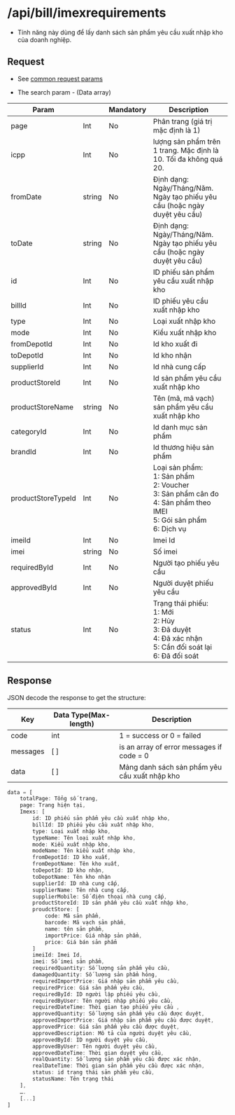 # /api/bill/imexrequirements

- Tính năng này dùng để lấy danh sách sản phẩm yêu cầu xuất nhập kho của doanh nghiệp.

## Request
- See [common request params](/docs/api.md#request)
 
- The search param - (Data array)

Param | | Mandatory | Description 
-------- | ------- | --------- | -------
page | Int | No | Phân trang (giá trị mặc định là 1)
icpp | Int | No | lượng sản phẩm trên 1 trang. Mặc định là 10. Tối đa không quá 20.
fromDate | string | No | Định dạng: Ngày/Tháng/Năm. Ngày tạo phiếu yêu cầu (hoặc ngày duyệt yêu cầu)
toDate | string | No | Định dạng: Ngày/Tháng/Năm. Ngày tạo phiếu yêu cầu (hoặc ngày duyệt yêu cầu)
id | Int | No | ID phiếu sản phẩm yêu cầu xuất nhập kho
billId | Int |  No | ID phiếu yêu cầu xuất nhập kho
type | Int |No | Loại xuất nhập kho
mode | Int | No | Kiểu xuất nhập kho
fromDepotId | Int | No | Id kho xuất đi
toDepotId | Int | No | Id kho nhận
supplierId | Int | No | Id nhà cung cấp
productStoreId | Int |No | Id sản phẩm yêu cầu xuất nhập kho
productStoreName | string | No | Tên (mã, mã vạch) sản phẩm yêu cầu xuất nhập kho
categoryId | Int | No  | Id danh mục sản phẩm
brandId | Int| No | Id thương hiệu sản phẩm
productStoreTypeId| Int | No | Loại sản phẩm: <br>1: Sản phẩm <br> 2: Voucher <br> 3: Sản phẩm cân đo <br> 4: Sản phẩm theo IMEI <br> 5: Gói sản phẩm <br>6: Dịch vụ
imeiId | Int | No | Imei Id
imei | string | No | Số imei
requiredById | Int | No | Người tạo phiếu yêu cầu
approvedById | Int | No | Người duyệt phiếu yêu cầu
status | Int | No | Trạng thái phiếu: <br>1: Mới<br>2: Hủy<br>3: Đã duyệt<br>4: Đã xác nhận<br>5: Cần đối soát lại<br>6: Đã đối soát

## Response
JSON decode the response to get the structure:

Key | Data Type(Max-length) | Description
--------- | ------------ |----------
code | int | 1 = success or 0 = failed
messages | [ ] | is an array of error messages if code = 0
data | [ ] | Mảng danh sách sản phẩm yêu cầu xuất nhập kho

```js
data = [
    totalPage: Tổng số trang,
	page: Trang hiện tại,
	Imexs: [
		id: ID phiếu sản phẩm yêu cầu xuất nhập kho,
		billId: ID phiếu yêu cầu xuất nhập kho,
		type: Loại xuất nhập kho,
		typeName: Tên loại xuất nhập kho,
		mode: Kiểu xuất nhập kho,
		modeName: Tên kiểu xuất nhập kho,
		fromDepotId: ID kho xuất,
		fromDepotName: Tên kho xuất,
		toDepotId: ID kho nhận,
		toDepotName: Tên kho nhận
		supplierId: ID nhà cung cấp,
		supplierName: Tên nhà cung cấp,
		supplierMobile: Số điện thoại nhà cung cấp,
		productStoreId: ID sản phẩm yêu cầu xuất nhập kho,
		proudctStore: [
			code: Mã sản phẩm,
			barcode: Mã vạch sản phẩm,
			name: tên sản phẩm,
			importPrice: Giá nhập sản phẩm,
			price: Giá bán sản phẩm
		]
		imeiId: Imei Id,
		imei: Số imei sản phẩm,
		requiredQuantity: Số lượng sản phẩm yêu cầu,
		damagedQuantity: Số lượng sản phẩm hỏng,
		requiredImportPrice: Giá nhập sản phẩm yêu cầu,
		requiredPrice: Giá sản phẩm yêu cầu,
		requiredById: ID người lập phiếu yêu cầu,
		requiredByUser: Tên người nhập phiếu yêu cầu,
		requiredDateTime: Thời gian tạo phiếu yêu cầu ,
		approvedQuantity: Số lượng sản phẩm yêu cầu được duyệt,
		approvedImportPrice: Giá nhập sản phẩm yêu cầu được duyệt,
		approvedPrice: Giá sản phẩm yêu cầu được duyệt,
		approvedDescription: Mô tả của người duyệt yêu cầu,
		approvedById: ID người duyệt yêu cầu,
		approvedByUser: Tên người duyệt yêu cầu,
		approvedDateTime: Thời gian duyệt yêu cầu,
		realQuantity: Số lượng sản phẩm yêu cầu được xác nhận,
		realDateTime: Thời gian sản phẩm yêu cầu được xác nhận,
		status: id trạng thái sản phẩm yêu cầu,
		statusName: Tên trạng thái
	],
	….
	[...]
]
```
